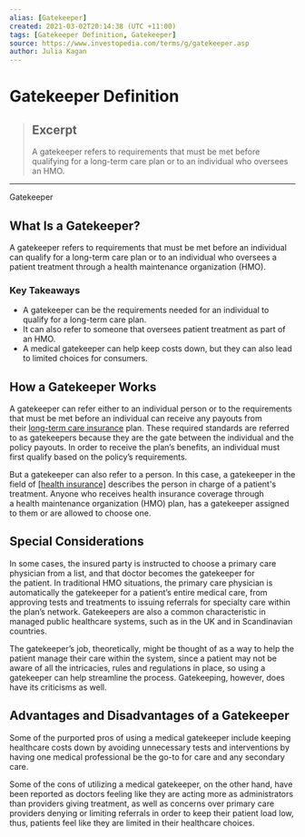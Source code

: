 ```yaml
---
alias: [Gatekeeper]
created: 2021-03-02T20:14:38 (UTC +11:00)
tags: [Gatekeeper Definition, Gatekeeper]
source: https://www.investopedia.com/terms/g/gatekeeper.asp
author: Julia Kagan
---
```


# Gatekeeper Definition

> ## Excerpt
> A gatekeeper refers to requirements that must be met before qualifying for a long-term care plan or to an individual who oversees an HMO.

---

Gatekeeper
## What Is a Gatekeeper?

A gatekeeper refers to requirements that must be met before an individual can qualify for a long-term care plan or to an individual who oversees a patient treatment through a health maintenance organization (HMO).

### Key Takeaways

-   A gatekeeper can be the requirements needed for an individual to qualify for a long-term care plan.
-   It can also refer to someone that oversees patient treatment as part of an HMO.
-   A medical gatekeeper can help keep costs down, but they can also lead to limited choices for consumers.

## How a Gatekeeper Works

A gatekeeper can refer either to an individual person or to the requirements that must be met before an individual can receive any payouts from their [long-term care insurance](https://www.investopedia.com/terms/l/ltcinsurance.asp) plan. These required standards are referred to as gatekeepers because they are the gate between the individual and the policy payouts. In order to receive the plan’s benefits, an individual must first qualify based on the policy’s requirements.

But a gatekeeper can also refer to a person. In this case, a gatekeeper in the field of [[health insurance]](https://www.investopedia.com/terms/h/healthinsurance.asp) describes the person in charge of a patient's treatment. Anyone who receives health insurance coverage through a health maintenance organization (HMO) plan, has a gatekeeper assigned to them or are allowed to choose one.

## Special Considerations

In some cases, the insured party is instructed to choose a primary care physician from a list, and that doctor becomes the gatekeeper for the patient. In traditional HMO situations, the primary care physician is automatically the gatekeeper for a patient’s entire medical care, from approving tests and treatments to issuing referrals for specialty care within the plan’s network. Gatekeepers are also a common characteristic in managed public healthcare systems, such as in the UK and in Scandinavian countries.

The gatekeeper’s job, theoretically, might be thought of as a way to help the patient manage their care within the system, since a patient may not be aware of all the intricacies, rules and regulations in place, so using a gatekeeper can help streamline the process. Gatekeeping, however, does have its criticisms as well. 

## Advantages and Disadvantages of a Gatekeeper

Some of the purported pros of using a medical gatekeeper include keeping healthcare costs down by avoiding unnecessary tests and interventions by having one medical professional be the go-to for care and any secondary care.

Some of the cons of utilizing a medical gatekeeper, on the other hand, have been reported as doctors feeling like they are acting more as administrators than providers giving treatment, as well as concerns over primary care providers denying or limiting referrals in order to keep their patient load low, thus, patients feel like they are limited in their healthcare choices.
